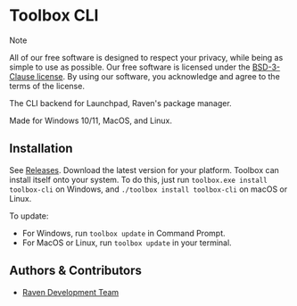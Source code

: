 
# Toolbox CLI

> [!NOTE]
> All of our free software is designed to respect your privacy, while being as simple to use as possible. Our free software is licensed under the [BSD-3-Clause license](https://ravendevteam.org/files/BSD-3-Clause.txt). By using our software, you acknowledge and agree to the terms of the license.

The CLI backend for Launchpad, Raven's package manager.

Made for Windows 10/11, MacOS, and Linux.

## Installation
See [Releases](https://github.com/ravendevteam/scratchpad/releases). Download the latest version for your platform.
Toolbox can install itself onto your system. To do this, just run `toolbox.exe install toolbox-cli` on Windows, and `./toolbox install toolbox-cli` on macOS or Linux.

To update:
- For Windows, run `toolbox update` in Command Prompt.
- For MacOS or Linux, run `toolbox update` in your terminal.

## Authors & Contributors

- [Raven Development Team](https://ravendevteam.org/)
